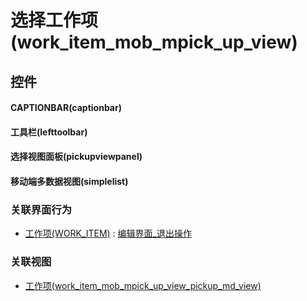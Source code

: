 # 选择工作项(work_item_mob_mpick_up_view)  <!-- {docsify-ignore-all} -->



## 控件
#### CAPTIONBAR(captionbar)
#### 工具栏(lefttoolbar)
#### 选择视图面板(pickupviewpanel)
#### 移动端多数据视图(simplelist)


### 关联界面行为
  * [工作项(WORK_ITEM)](module/ProjMgmt/work_item) : [编辑界面_退出操作](module/ProjMgmt/work_item#界面行为)

### 关联视图
  * [工作项(work_item_mob_mpick_up_view_pickup_md_view)](app/view/work_item_mob_mpick_up_view_pickup_md_view)

<script>
 const { createApp } = Vue
  createApp({
    data() {
      return {

      }
    }
  }).use(ElementPlus).mount('#app')
</script>